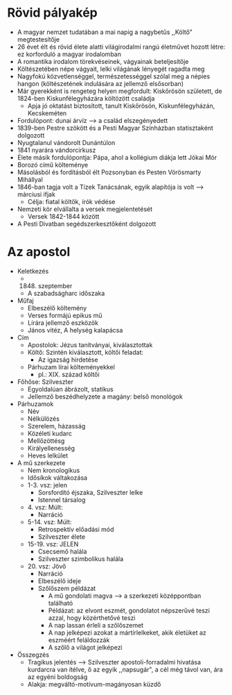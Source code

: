 # Rövid pályakép

- A magyar nemzet tudatában a mai napig a nagybetűs ,,Költő" megtestesítője
- 26 évet élt és rövid élete alatti világirodalmi rangú életművet hozott létre: ez korforduló a magyar irodalomban
- A romantika irodalom törekvéseinek, vágyainak beteljesítője
- Költészetében népe vágyait, lelki világának lényegét ragadta meg
- Nagyfokú közvetlenséggel, természetességgel szólal meg a népies hangon (költészetének indulására az jellemző elsősorban)
- Már gyerekként is rengeteg helyen megfordult: Kiskőrösön született, de 1824-ben Kiskunfélegyházára költözött családja
	- Apja jó oktatást biztosított, tanult Kiskőrösön, Kiskunfélegyházán, Kecskeméten
- Fordulópont: dunai árvíz —> a család elszegényedett
- 1839-ben Pestre szökött és a Pesti Magyar Színházban statisztaként dolgozott
- Nyugtalanul vándorolt Dunántúlon
- 1841 nyarára vándorcirkusz
- Élete másik fordulópontja: Pápa, ahol a kollégium diákja lett Jókai Mór
- Borozó című költeménye
- Másolásból és fordításból élt Pozsonyban és Pesten Vörösmarty Mihállyal
- 1846-ban tagja volt a Tízek Tanácsának, egyik alapítója is volt —> márciusi ifjak
	- Célja: fiatal költők, írók védése
- Nemzeti kör elvállalta a versek megjelentetését
	- Versek 1842-1844 között
- A Pesti Divatban segédszerkesztőként dolgozott

# Az apostol

- Keletkezés
	- 1848. szeptember
	- A szabadságharc időszaka
- Műfaj
	- Elbeszélő költemény
	- Verses formájú epikus mű
	- Lírára jellemző eszközök
	- János vitéz, A helység kalapácsa
- Cím
	- Apostolok: Jézus tanítványai, kiválasztottak
	- Költő: Szintén kiválasztott, költői feladat:
		- Az igazság hirdetése
	- Párhuzam lírai költeményekkel
		- pl.: XIX. század költői
- Főhőse: Szilveszter
	- Egyoldalúan ábrázolt, statikus
	- Jellemző beszédhelyzete a magány: belső monológok
- Párhuzamok
	- Név
	- Nélkülözés
	- Szerelem, házasság
	- Közéleti kudarc
	- Mellőzöttésg
	- Királyellenesség
	- Heves lelkület
- A mű szerkezete
	- Nem kronologikus
	- Idősíkok váltakozása
	- 1-3. vsz: jelen
		- Sorsfordító éjszaka, Szilveszter lelke
		- Istennel társalog
	- 4\. vsz: Múlt:
		- Narráció
	- 5-14. vsz: Múlt:
		- Retrospektív előadási mód
		- Szilveszter élete
	- 15-19. vsz: JELEN
		- Csecsemő halála
		- Szilveszter szimbolikus halála
	- 20\. vsz: Jövő
		- Narráció
		- Elbeszélő ideje
		- Szőlőszem példázat
			- A mű gondolati magva —> a szerkezeti középpontban található
			- Példázat: az elvont eszmét, gondolatot népszerűvé teszi azzal, hogy közérthetővé teszi
			- A nap lassan érleli a szőlőszemet
			- A nap jelképezi azokat a mártírlelkeket, akik életüket az eszméért feláldozzák
			- A szőlő a világot jelképezi
- Összegzés
	- Tragikus jelentés —> Szilveszter apostoli-forradalmi hivatása kurdarcra van ítélve, ő az egyik ,,napsugár", a cél még távol van, ára az egyéni boldogság
	- Alakja: megváltó-motívum-magányosan küzdő
